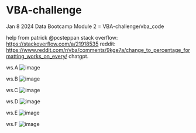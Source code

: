 # VBA-challenge
Jan 8 2024 Data Bootcamp Module 2 = VBA-challenge/vba_code

help from patrick @pcsteppan
stack overflow: https://stackoverflow.com/a/21918535
reddit: https://www.reddit.com/r/vba/comments/9kge7a/change_to_percentage_formatting_works_on_every/
chatgpt.


ws.A
![image](https://github.com/rockyinfossils/VBA-challenge/assets/125318253/00d75a2a-e882-41c7-9baa-11866eb45550)


ws.B
![image](https://github.com/rockyinfossils/VBA-challenge/assets/125318253/1db766e1-42f6-45af-8e7c-928e4374c0db)


ws.C
![image](https://github.com/rockyinfossils/VBA-challenge/assets/125318253/77bbb2a2-c497-4740-a90b-9ac7a34f468a)


ws.D
![image](https://github.com/rockyinfossils/VBA-challenge/assets/125318253/5989d389-a1e9-4d9d-bf27-d3d66e67d5f6)


ws.E
![image](https://github.com/rockyinfossils/VBA-challenge/assets/125318253/e25d8ca4-71c5-4343-8185-c8fc10ef7863)


ws.F
![image](https://github.com/rockyinfossils/VBA-challenge/assets/125318253/79b8e727-8c93-4c4e-be24-da2991b54c70)
